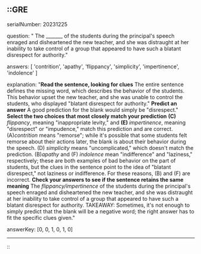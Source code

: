 ::GRE
---

serialNumber: 20231225

question: " The _______ of the students during the principal's speech enraged and disheartened the new teacher, and she was distraught at her inability to take control of a group that appeared to have such a blatant disrespect for authority."

answers: [
  'contrition',
  'apathy',
  'flippancy',
  'simplicity',
  'impertinence',
  'indolence'
]

explanation: "<strong>Read the sentence, looking for clues</strong> The entire sentence defines the missing word, which describes the behavior of the students. This behavior upset the new teacher, and she was unable to control the students, who displayed \"blatant disrespect for authority.\" <strong>Predict an answer</strong> A good prediction for the blank would simply be \"disrespect.\" <strong>Select the two choices that most closely match your prediction</strong> <strong>(C) </strong><i>flippancy</i>, meaning \"inappropriate levity,\" and <strong>(E) </strong><i>impertinence</i>, meaning \"disrespect\" or \"impudence,\" match this prediction and are correct. (A)<strong></strong><i>contrition</i> means \"remorse\"; while it's possible that some students felt remorse about their actions later, the blank is about their behavior during the speech. (D) <i>simplicity</i> means \"uncomplicated,\" which doesn't match the prediction. (B)<strong></strong><i>apathy</i> and (F) <i>indolence</i> mean \"indifference\" and \"laziness,\" respectively; these are both examples of bad behavior on the part of students, but the clues in the sentence point to the idea of \"blatant disrespect,\" not laziness or indifference. For these reasons, (B) and (F) are incorrect. <strong>Check your answers to see if the sentence retains the same meaning</strong> The <i>flippancy/impertinence</i> of the students during the principal's speech enraged and disheartened the new teacher, and she was distraught at her inability to take control of a group that appeared to have such a blatant disrespect for authority. TAKEAWAY: Sometimes, it's not enough to simply predict that the blank will be a negative word; the right answer has to fit the specific clues given."

answerKey: [0, 0, 1, 0, 1, 0]

---
::